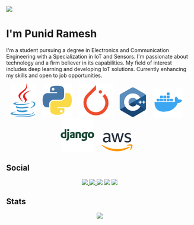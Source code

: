 <p align="left"> <img src="https://komarev.com/ghpvc/?username=punidramesh&label=Profile%20views&color=0e75b6&style=flat"/> </p>

# I'm Punid Ramesh
<p>I'm a student pursuing a degree in Electronics and Communication Engineering with a Specialization in IoT and Sensors. I'm passionate about technology and a firm believer in its capabilities. My field of interest includes deep learning and developing IoT solutions. Currently enhancing my skills and open to job opportunities.</p>
<p align = "center">
  <img src = "https://github.com/punidramesh/punidramesh/blob/master/assets/java.svg" height = "90px">&nbsp&nbsp&nbsp&nbsp
  <img src = "https://github.com/punidramesh/punidramesh/blob/master/assets/python.svg" height = "90px">&nbsp&nbsp&nbsp&nbsp
  <img src = "https://github.com/punidramesh/punidramesh/blob/master/assets/pytorch.svg" height = "90px">&nbsp&nbsp&nbsp&nbsp
  <img src = "https://github.com/punidramesh/punidramesh/blob/master/assets/c++.svg" height = "80px">&nbsp&nbsp&nbsp&nbsp
  <img src = "https://github.com/punidramesh/punidramesh/blob/master/assets/docker.svg" height = "80px">&nbsp&nbsp&nbsp&nbsp
  <img src = "https://github.com/punidramesh/punidramesh/blob/master/assets/django.svg" height = "90px">&nbsp&nbsp&nbsp&nbsp
  <img src = "https://github.com/punidramesh/punidramesh/blob/master/assets/aws.svg" height = "50px">&nbsp&nbsp&nbsp&nbsp
</p>

## Social
<p align="center">
    <a href="https://www.linkedin.com/in/punid/"><img src="https://img.shields.io/badge/Linkedin-black?style=for-the-badge&logo=linkedin&logoColor=white" height=35>    </a>
    <a href="https://www.twitter.com/punidramesh"><img src="https://img.shields.io/badge/Twitter-black?style=for-the-badge&logo=twitter&logoColor=white"height=35>     </a>
    <a href="https://medium.com/@punidramesh"><img src = "https://img.shields.io/badge/Medium-black?style=for-the-badge&logo=medium&logoColor=white" height=35></a>
    <a href="https://www.instagram.com/prdeck/"><img src="https://img.shields.io/badge/Instagram-black?style=for-the-badge&logo=instagram&logoColor=white"         height=35></a>
    <a href="https://www.facebook.com/punid.ramesh"><img src="https://img.shields.io/badge/Facebook-black?style=for-the-badge&logo=facebook&logoColor=white"   height=35></a>
</p>

## Stats
<p align="center">
  <img src="https://github-readme-stats.vercel.app/api?username=punidramesh&show_icons=true&hide_border=true"">
</p>
<!--p><img align="center" src="https://github-readme-streak-stats.herokuapp.com/?user=punidramesh&" alt="punidramesh" /></p-->
